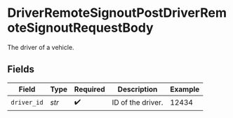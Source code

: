 # DriverRemoteSignoutPostDriverRemoteSignoutRequestBody

The driver of a vehicle.


## Fields

| Field              | Type               | Required           | Description        | Example            |
| ------------------ | ------------------ | ------------------ | ------------------ | ------------------ |
| `driver_id`        | *str*              | :heavy_check_mark: | ID of the driver.  | 12434              |